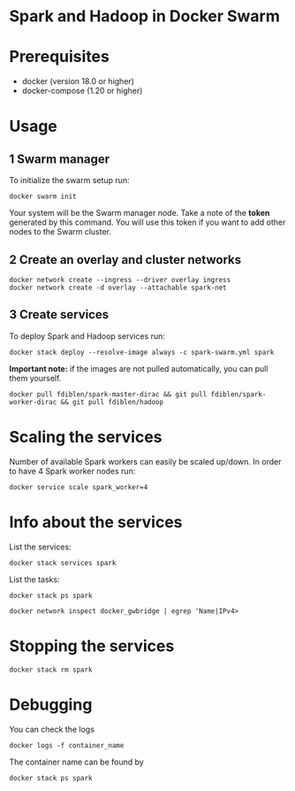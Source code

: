 # Spark and Hadoop in Docker Swarm

# Prerequisites
 - docker (version 18.0 or higher)
 - docker-compose (1.20 or higher)

# Usage
## 1 Swarm manager
To initialize the swarm setup run:
```
docker swarm init
```
Your system will be the Swarm manager node. Take a note of the **token** generated by this command. You will use this token if you want to add other nodes to the Swarm cluster.

## 2 Create an overlay and cluster networks
```
docker network create --ingress --driver overlay ingress
docker network create -d overlay --attachable spark-net
```
## 3 Create services
To deploy Spark and Hadoop services run:
```
docker stack deploy --resolve-image always -c spark-swarm.yml spark
```
**Important note:** if the images are not pulled automatically, you can pull them yourself.
```
docker pull fdiblen/spark-master-dirac && git pull fdiblen/spark-worker-dirac && git pull fdiblen/hadoop 
```

# Scaling the services
Number of available Spark workers can easily be scaled up/down. In order to have 4 Spark worker nodes run:
```
docker service scale spark_worker=4
```

# Info about the services
List the services:
```
docker stack services spark
```
List the tasks:
```
docker stack ps spark
```
```
docker network inspect docker_gwbridge | egrep 'Name|IPv4>
```

# Stopping the services
```
docker stack rm spark
```

# Debugging

You can check the logs
```
docker logs -f container_name
```

The container name can be found by
```
docker stack ps spark
```

